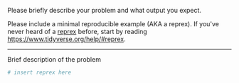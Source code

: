 Please briefly describe your problem and what output you expect. 

Please include a minimal reproducible example (AKA a reprex). 
If you've never heard of a [reprex](https://reprex.tidyverse.org/) before, start by reading <https://www.tidyverse.org/help/#reprex>.

---

Brief description of the problem

```r
# insert reprex here
```
